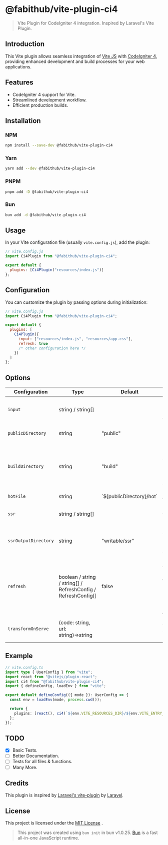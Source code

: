 # @fabithub/vite-plugin-ci4

> Vite Plugin for CodeIgniter 4 integration. Inspired by Laravel's Vite Plugin.

## Introduction

This Vite plugin allows seamless integration of [Vite JS](https://vitejs.dev/) with [CodeIgniter 4](https://codeigniter.com/), providing enhanced development and build processes for your web applications.

## Features

- CodeIgniter 4 support for Vite.
- Streamlined development workflow.
- Efficient production builds.

## Installation

### NPM

```bash
npm install --save-dev @fabithub/vite-plugin-ci4
```

### Yarn

```bash
yarn add --dev @fabithub/vite-plugin-ci4
```

### PNPM

```bash
pnpm add -D @fabithub/vite-plugin-ci4
```

### Bun

```bash
bun add -d @fabithub/vite-plugin-ci4
```

## Usage

In your Vite configuration file (usually `vite.config.js`), add the plugin:

```javascript
// vite.config.js
import Ci4Plugin from "@fabithub/vite-plugin-ci4";

export default {
  plugins: [Ci4Plugin("resources/index.js")]
};
```

## Configuration

You can customize the plugin by passing options during initialization:

```javascript
// vite.config.js
import Ci4Plugin from "@fabithub/vite-plugin-ci4";

export default {
  plugins: [
    Ci4Plugin({
      input: ["resources/index.js", "resources/app.css"],
      refresh: true
      /* other configuration here */
    })
  ]
};
```

## Options

| Configuration        | Type                                                          | Default                    | Description                                                                                                                                       |
| -------------------- | ------------------------------------------------------------- | -------------------------- | ------------------------------------------------------------------------------------------------------------------------------------------------- |
| `input`              | string / string[]                                             |                            | The path or paths of the entry points to compile.                                                                                                 |
| `publicDirectory`    | string                                                        | "public"                   | Project's public directory.                                                                                                                       |
| `buildDirectory`     | string                                                        | "build"                    | The public subdirectory where compiled assets should be written.                                                                                  |
| `hotFile`            | string                                                        | \`${publicDirectory}/hot\` | The path to the "hot" file.                                                                                                                       |
| `ssr`                | string / string[]                                             |                            | The path of the SSR entry point.                                                                                                                  |
| `ssrOutputDirectory` | string                                                        | "writable/ssr"             | The directory where the SSR bundle should be written.                                                                                             |
| `refresh`            | boolean / string / string[] / RefreshConfig / RefreshConfig[] | false                      | Configuration for performing full page refresh on blade (or other) file changes. [see more](https://github.com/ElMassimo/vite-plugin-full-reload) |
| `transformOnServe`   | (code: string, url: string)=>string                           |                            | Transform the code while serving.                                                                                                                 |

## Example

```typescript
// vite.config.ts
import type { UserConfig } from "vite";
import react from "@vitejs/plugin-react";
import ci4 from "@fabithub/vite-plugin-ci4";
import { defineConfig, loadEnv } from "vite";

export default defineConfig(({ mode }): UserConfig => {
  const env = loadEnv(mode, process.cwd());

  return {
    plugins: [react(), ci4(`${env.VITE_RESOURCES_DIR}/${env.VITE_ENTRY_FILE}`)]
  };
});
```

## TODO

- [x] Basic Tests.
- [ ] Better Documentation.
- [ ] Tests for all files & functions.
- [ ] Many More.

## Credits

This plugin is inspired by [Laravel's vite-plugin](https://github.com/laravel/vite-plugin) by [Laravel](https://laravel.com/).

## License

This project is licensed under the [MIT License](LICENSE.md) .

> This project was created using `bun init` in bun v1.0.25. [Bun](https://bun.sh) is a fast all-in-one JavaScript runtime.
